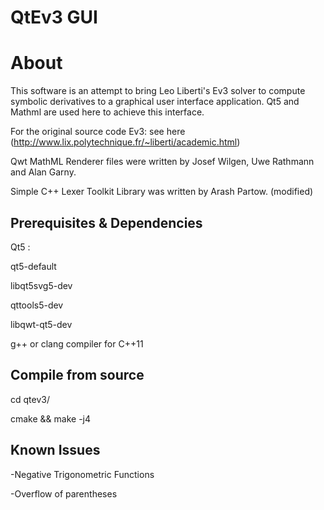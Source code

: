 # QtEv3 GUI

# About

This software is an attempt to bring Leo Liberti's Ev3 solver to compute symbolic derivatives to a graphical user interface application. Qt5 and Mathml are used here to achieve this interface. 

For the original source code Ev3: see here (http://www.lix.polytechnique.fr/~liberti/academic.html)

Qwt MathML Renderer files were written by Josef Wilgen, Uwe Rathmann and Alan Garny.

Simple C++ Lexer Toolkit Library was written by Arash Partow. (modified)

## Prerequisites & Dependencies
Qt5 :

qt5-default 

libqt5svg5-dev 

qttools5-dev 

libqwt-qt5-dev

g++ or clang compiler for C++11

## Compile from source
cd qtev3/

cmake && make -j4

## Known Issues
-Negative Trigonometric Functions 

-Overflow of parentheses
